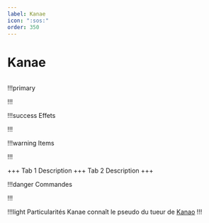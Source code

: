 ```yaml
---
label: Kanae
icon: ":sos:"
order: 350
---
```


# Kanae

```txt

```

!!!primary

!!!

!!!success Effets

!!!

!!!warning Items

!!!

+++ Tab 1
Description
+++ Tab 2 
Description
+++

!!!danger Commandes

!!!

!!!light Particularités
Kanae connaît le pseudo du tueur de [Kanao](./kanao)
!!!
